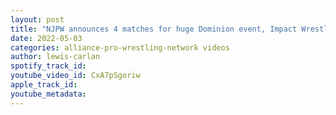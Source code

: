 ```yaml
---
layout: post
title: "NJPW announces 4 matches for huge Dominion event, Impact Wrestling superstar to get title shot"
date: 2022-05-03
categories: alliance-pro-wrestling-network videos
author: lewis-carlan
spotify_track_id: 
youtube_video_id: CxA7pSgoriw
apple_track_id: 
youtube_metadata: 
---
```

